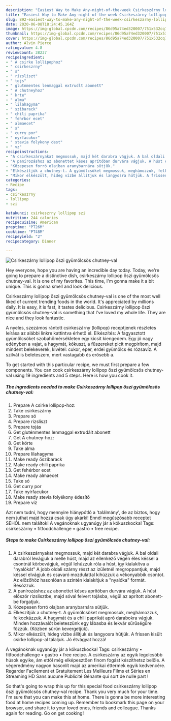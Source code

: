 ```yaml
---
description: "Easiest Way to Make Any-night-of-the-week Csirkeszárny lollipop őszi gyümölcsös chutney-val"
title: "Easiest Way to Make Any-night-of-the-week Csirkeszárny lollipop őszi gyümölcsös chutney-val"
slug: 892-easiest-way-to-make-any-night-of-the-week-csirkeszarny-lollipop-oszi-gyumolcsos-chutney-val
date: 2020-06-08T18:24:45.164Z
image: https://img-global.cpcdn.com/recipes/86d95a74ed320007/751x532cq70/csirkeszarny-lollipop-oszi-gyumolcsos-chutney-val-recept-foto.jpg
thumbnail: https://img-global.cpcdn.com/recipes/86d95a74ed320007/751x532cq70/csirkeszarny-lollipop-oszi-gyumolcsos-chutney-val-recept-foto.jpg
cover: https://img-global.cpcdn.com/recipes/86d95a74ed320007/751x532cq70/csirkeszarny-lollipop-oszi-gyumolcsos-chutney-val-recept-foto.jpg
author: Alvin Pierce
ratingvalue: 4.8
reviewcount: 38237
recipeingredient:
- " A csirke lollipophoz"
- " csirkeszrny"
- " s"
- " rizsliszt"
- " tojs"
- " glutnmentes lenmaggal extrudlt abonett"
- " A chutneyhoz"
- " krte"
- " alma"
- " lilahagyma"
- " szibarack"
- " chili paprika"
- " fehrbor ecet"
- " almaecet"
- " s"
- " curry por"
- " nyrfacukor"
- " stevia folykony dest"
- " vz"
recipeinstructions:
- "A csirkeszárnyakat megmossuk, majd két darabra vágjuk. A bal oldali darabról levágjuk a melle húst, majd az ellenkező végén éles késsel a csontnál körbevágjuk, végül lehúzzuk róla a húst, így kialakítva a &#34;nyalókát&#34; A jobb oldali szárny részt az izületnél megroppantjuk, majd késsel elvágjuk és csavaró mozdulattal kihúzzuk a vékonyabbik csontot. Az előzőhöz hasonlóan a szintén kialakítjuk a &#34;nyalóka&#34; formát. Besózzuk."
- "A panírozáshoz az abonettet késes aprítóban durvára vágjuk. A húst először rizslisztbe, majd sóval felvert tojásba, végül az aprított abonett-be forgatjuk."
- "Közepesen forró olajban aranybarnára sütjük."
- "Elkészítjük a chutney-t. A gyümölcsöket megmossuk, meghámozzuk, felkockázzuk. A hagymát és a chili paprikát apró darabokra vágjuk. Minden hozzávalót beleteszünk egy lábasba és lekvár sűrűségűre főzzük. (Közben sűrűn kevergetjük)."
- "Mikor elkészült, hideg vízbe állítjuk és langyosra hűtjük. A frissen kisült csirke lollipop-al tálaljuk. Jó étvágyat hozzá!"
categories:
- Recipe
tags:
- csirkeszrny
- lollipop
- szi

katakunci: csirkeszrny lollipop szi 
nutrition: 244 calories
recipecuisine: American
preptime: "PT26M"
cooktime: "PT48M"
recipeyield: "2"
recipecategory: Dinner

---
```



![Csirkeszárny lollipop őszi gyümölcsös chutney-val](https://img-global.cpcdn.com/recipes/86d95a74ed320007/751x532cq70/csirkeszarny-lollipop-oszi-gyumolcsos-chutney-val-recept-foto.jpg)

Hey everyone, hope you are having an incredible day today. Today, we're going to prepare a distinctive dish, csirkeszárny lollipop őszi gyümölcsös chutney-val. It is one of my favorites. This time, I'm gonna make it a bit unique. This is gonna smell and look delicious.

Csirkeszárny lollipop őszi gyümölcsös chutney-val is one of the most well liked of current trending foods in the world. It's appreciated by millions daily. It is easy, it is fast, it tastes delicious. Csirkeszárny lollipop őszi gyümölcsös chutney-val is something that I've loved my whole life. They are nice and they look fantastic.

A nyeles, szezámos rántott csirkeszárny (lollipop) receptjenek részletes leírása az alábbi linkre kattintva érhető el. Elkészítés: A fagyasztott gyümölcsöket szobahőmérsékleten egy kicsit kiengedem. Egy jó nagy edényben a vajat, a hagymát, kókuszt, a fűszereket picit megpirítom, majd mindent belekeverek, kivétel: cukor, eper, erdei gyümölcs és rózsavíz. A szilvát is beleteszem, mert vastagabb és erősebb a.


To get started with this particular recipe, we must first prepare a few components. You can cook csirkeszárny lollipop őszi gyümölcsös chutney-val using 19 ingredients and 5 steps. Here is how you cook it.

<!--inarticleads1-->

##### The ingredients needed to make Csirkeszárny lollipop őszi gyümölcsös chutney-val:

1. Prepare  A csirke lollipop-hoz:
1. Take  csirkeszárny
1. Prepare  só
1. Prepare  rizsliszt
1. Prepare  tojás
1. Get  gluténmentes lenmaggal extrudált abonett
1. Get  A chutney-hoz:
1. Get  körte
1. Take  alma
1. Prepare  lilahagyma
1. Make ready  őszibarack
1. Make ready  chili paprika
1. Get  fehérbor ecet
1. Make ready  almaecet
1. Take  só
1. Get  curry por
1. Take  nyírfacukor
1. Make ready  stevia folyékony édesítő
1. Prepare  víz


Azt nem tudni, hogy mennyire hiánypótló a &#39;találmány&#39;, de az biztos, hogy nem juthat majd hozzá csak úgy akárki! Ennél megúszósabb receptet SEHOL nem találtok! A vegánoknak ugyanúgy jár a kókuszkocka! Tags: csirkeszárny • fitfoodchallenge • gastro • free recipe. 

<!--inarticleads2-->

##### Steps to make Csirkeszárny lollipop őszi gyümölcsös chutney-val:

1. A csirkeszárnyakat megmossuk, majd két darabra vágjuk. A bal oldali darabról levágjuk a melle húst, majd az ellenkező végén éles késsel a csontnál körbevágjuk, végül lehúzzuk róla a húst, így kialakítva a &#34;nyalókát&#34; A jobb oldali szárny részt az izületnél megroppantjuk, majd késsel elvágjuk és csavaró mozdulattal kihúzzuk a vékonyabbik csontot. Az előzőhöz hasonlóan a szintén kialakítjuk a &#34;nyalóka&#34; formát. Besózzuk.
1. A panírozáshoz az abonettet késes aprítóban durvára vágjuk. A húst először rizslisztbe, majd sóval felvert tojásba, végül az aprított abonett-be forgatjuk.
1. Közepesen forró olajban aranybarnára sütjük.
1. Elkészítjük a chutney-t. A gyümölcsöket megmossuk, meghámozzuk, felkockázzuk. A hagymát és a chili paprikát apró darabokra vágjuk. Minden hozzávalót beleteszünk egy lábasba és lekvár sűrűségűre főzzük. (Közben sűrűn kevergetjük).
1. Mikor elkészült, hideg vízbe állítjuk és langyosra hűtjük. A frissen kisült csirke lollipop-al tálaljuk. Jó étvágyat hozzá!


A vegánoknak ugyanúgy jár a kókuszkocka! Tags: csirkeszárny • fitfoodchallenge • gastro • free recipe. A csirkeszárny az egyik legolcsóbb húsok egyike, ám ettől még elképesztően finom fogást készíthetsz belőle. A végeredmény nagyon hasonlít majd az amerikai éttermek egyik kedvencére. Regarder Facilement et Gratuitement Les Meilleurs Films et Séries en Streaming HD Sans aucune Publicité Gênante qui sort de nulle part ! 

So that's going to wrap this up for this special food csirkeszárny lollipop őszi gyümölcsös chutney-val recipe. Thank you very much for your time. I'm sure that you can make this at home. There is gonna be more interesting food at home recipes coming up. Remember to bookmark this page on your browser, and share it to your loved ones, friends and colleague. Thanks again for reading. Go on get cooking!
